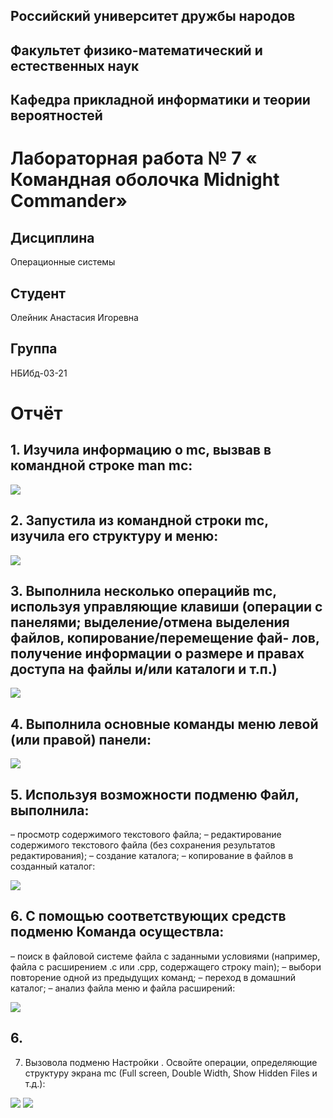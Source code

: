 ## Российский университет дружбы народов  
## Факультет физико-математический и естественных наук  
## Кафедра прикладной информатики и теории вероятностей

# Лабораторная работа № 7 « Командная оболочка Midnight Commander»

## Дисциплина
Операционные системы

## Студент
Олейник Анастасия Игоревна

## Группа
НБИбд-03-21

# Отчёт

## 1. Изучила информацию о mc, вызвав в командной строке man mc:

![](./Скриншоты/1.png)

## 2. Запустила из командной строки mc, изучила его структуру и меню:

![](./Скриншоты/2.png)

## 3.  Выполнила несколько операцийв mc, используя управляющие клавиши (операции с панелями; выделение/отмена выделения файлов, копирование/перемещение фай- лов, получение информации о размере и правах доступа на файлы и/или каталоги и т.п.)

![](./Скриншоты/3.png)

## 4. Выполнила основные команды меню левой (или правой) панели: 

![](./Скриншоты/4.png)

## 5. Используя возможности подменю Файл, выполнила:
– просмотр содержимого текстового файла;
– редактирование содержимого текстового файла (без сохранения результатов
редактирования);
– создание каталога;
– копирование в файлов в созданный каталог:

![](./Скриншоты/5.png)

## 6. С помощью соответствующих средств подменю Команда осуществла:
– поиск в файловой системе файла с заданными условиями (например, файла
с расширением .c или .cpp, содержащего строку main);
– выбори повторение одной из предыдущих команд;
– переход в домашний каталог;
– анализ файла меню и файла расширений:

![](./Скриншоты/6.png)

## 6. 
7. Вызовола подменю Настройки . Освойте операции, определяющие структуру экрана mc (Full screen, Double Width, Show Hidden Files и т.д.):


![](./Скриншоты/7.png)
![](./Скриншоты/8.png)



